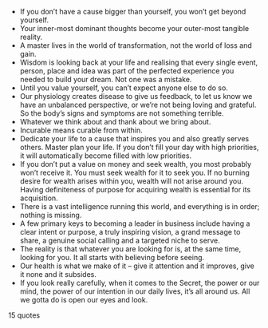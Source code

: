  - If you don’t have a cause bigger than yourself, you won’t get beyond yourself.
 - Your inner-most dominant thoughts become your outer-most tangible reality.
 - A master lives in the world of transformation, not the world of loss and gain.
 - Wisdom is looking back at your life and realising that every single event, person, place and idea was part of the perfected experience you needed to build your dream. Not one was a mistake.
 - Until you value yourself, you can’t expect anyone else to do so.
 - Our physiology creates disease to give us feedback, to let us know we have an unbalanced perspective, or we’re not being loving and grateful. So the body’s signs and symptoms are not something terrible.
 - Whatever we think about and thank about we bring about.
 - Incurable means curable from within.
 - Dedicate your life to a cause that inspires you and also greatly serves others. Master plan your life. If you don’t fill your day with high priorities, it will automatically become filled with low priorities.
 - If you don’t put a value on money and seek wealth, you most probably won’t receive it. You must seek wealth for it to seek you. If no burning desire for wealth arises within you, wealth will not arise around you. Having definiteness of purpose for acquiring wealth is essential for its acquisition.
 - There is a vast intelligence running this world, and everything is in order; nothing is missing.
 - A few primary keys to becoming a leader in business include having a clear intent or purpose, a truly inspiring vision, a grand message to share, a genuine social calling and a targeted niche to serve.
 - The reality is that whatever you are looking for is, at the same time, looking for you. It all starts with believing before seeing.
 - Our health is what we make of it – give it attention and it improves, give it none and it subsides.
 - If you look really carefully, when it comes to the Secret, the power or our mind, the power of our intention in our daily lives, it’s all around us. All we gotta do is open our eyes and look.

15 quotes